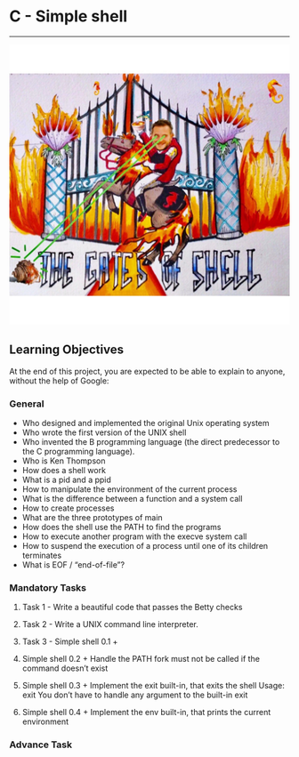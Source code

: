 # C - Simple shell
---
![alt text](images/shell.jpeg)
## Learning Objectives
At the end of this project, you are expected to be able to explain to anyone, without the help of Google:
### General
- Who designed and implemented the original Unix operating system
- Who wrote the first version of the UNIX shell
- Who invented the B programming language (the direct predecessor to the C programming language).
- Who is Ken Thompson
- How does a shell work
- What is a pid and a ppid
- How to manipulate the environment of the current process
- What is the difference between a function and a system call
- How to create processes
- What are the three prototypes of main
- How does the shell use the PATH to find the programs
- How to execute another program with the execve system call
- How to suspend the execution of a process until one of its children terminates
- What is EOF / “end-of-file”?
### Mandatory Tasks
1. Task 1 - Write a beautiful code that passes the Betty checks
1. Task 2 - Write a UNIX command line interpreter.
1. Task 3 - Simple shell 0.1 +
1. Simple shell 0.2 +
Handle the PATH
fork must not be called if the command doesn’t exist
1. Simple shell 0.3 +
Implement the exit built-in, that exits the shell
Usage: exit
You don’t have to handle any argument to the built-in exit

1. Simple shell 0.4 +
Implement the env built-in, that prints the current environment
### Advance Task
